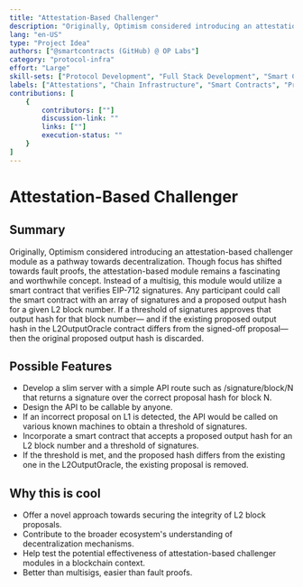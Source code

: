 ```yaml
---
title: "Attestation-Based Challenger"
description: "Originally, Optimism considered introducing an attestation-based challenger module as a pathway towards decentralization. Though focus has shifted towards fault proofs, the attestation-based module remains a fascinating and worthwhile concept. Instead of a multisig, this module would utilize a smart contract that verifies EIP-712 signatures. "
lang: "en-US"
type: "Project Idea"
authors: ["@smartcontracts (GitHub) @ OP Labs"]
category: "protocol-infra"
effort: "Large"
skill-sets: ["Protocol Development", "Full Stack Development", "Smart Contract Development"]
labels: ["Attestations", "Chain Infrastructure", "Smart Contracts", "Protocol"]
contributions: [
    {
        contributors: [""]
        discussion-link: ""
        links: [""]
        execution-status: ""
    }
]
---
```


# Attestation-Based Challenger

## Summary

Originally, Optimism considered introducing an attestation-based challenger module as a pathway towards decentralization. Though focus has shifted towards fault proofs, the attestation-based module remains a fascinating and worthwhile concept. Instead of a multisig, this module would utilize a smart contract that verifies EIP-712 signatures. Any participant could call the smart contract with an array of signatures and a proposed output hash for a given L2 block number. If a threshold of signatures approves that output hash for that block number— and if the existing proposed output hash in the L2OutputOracle contract differs from the signed-off proposal—then the original proposed output hash is discarded.

## Possible Features

- Develop a slim server with a simple API route such as /signature/block/N that returns a signature over the correct proposal hash for block N.
- Design the API to be callable by anyone.
- If an incorrect proposal on L1 is detected, the API would be called on various known machines to obtain a threshold of signatures.
- Incorporate a smart contract that accepts a proposed output hash for an L2 block number and a threshold of signatures.
- If the threshold is met, and the proposed hash differs from the existing one in the L2OutputOracle, the existing proposal is removed.

## Why this is cool

- Offer a novel approach towards securing the integrity of L2 block proposals.
- Contribute to the broader ecosystem's understanding of decentralization mechanisms.
- Help test the potential effectiveness of attestation-based challenger modules in a blockchain context.
- Better than multisigs, easier than fault proofs.
